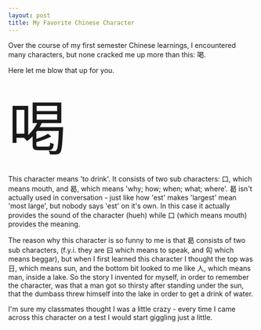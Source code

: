 ```yaml
---
layout: post
title: My Favorite Chinese Character
---
```


Over the course of my first semester Chinese learnings, I encountered many characters, but none cracked me up more than this: 喝.

Here let me blow that up for you.

<span style="font-size: 120px;">喝</span>

This character means 'to drink'. It consists of two sub characters: 口, which means mouth, and 曷, which means 'why; how; when; what; where'. 曷 isn't actually used in conversation - just like how 'est' makes 'largest' mean 'most large', but nobody says 'est' on it's own. In this case it actually provides the sound of the character (hueh) while 口 (which means mouth) provides the meaning.

The reason why this character is so funny to me is that 曷 consists of two sub characters, (f.y.i. they are 曰 which means to speak, and 匃 which means beggar), but when I first learned this character I thought the top was 日, which means sun, and the bottom bit looked to me like 人, which means man, inside a lake. So the story I invented for myself, in order to remember the character, was that a man got so thirsty after standing under the sun, that the dumbass threw himself into the lake in order to get a drink of water.

I'm sure my classmates thought I was a little crazy - every time I came across this character on a test I would start giggling just a little.
